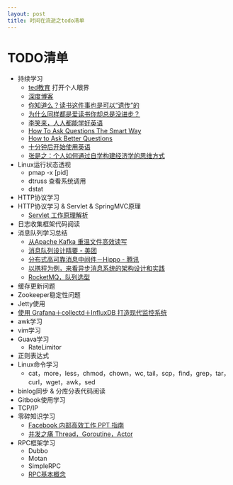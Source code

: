 ```yaml
---
layout: post
title: 时间在流逝之todo清单
---
```


# TODO清单

* 持续学习
	- [ted教育](http://ed.ted.com/) 打开个人眼界
	- [深度博客](http://www.geekonomics10000.com/about)
	- [你知道么？读书这件事也是可以“遗传”的](http://mp.weixin.qq.com/s?__biz=MzAwMDgyMTA3Mg==&mid=2650055816&idx=1&sn=8e19d40084e102a8a9743541ffa21504#rd)
	- [为什么同样都是爱读书你却总是没进步？](http://mp.weixin.qq.com/s?__biz=MzAxNzI4MTMwMw==&mid=2651629760&idx=1&sn=aeb63cdc3cfb261389ac750f58086606&scene=0#wechat_redirect)
	- [李笑来，人人都能学好英语](http://zhibimo.com/read/xiaolai/everyone-can-use-english/index.html)
	- [How To Ask Questions The Smart Way](http://www.catb.org/esr/faqs/smart-questions.html)
	- [How to Ask Better Questions](https://hbr.org/2009/05/real-leaders-ask.html)
	- [十分钟后开始使用英语](http://xiaolai.li/2016/06/11/makecs-appendix01/)
	- [张是之：个人如何通过自学构建经济学的思维方式](http://mp.weixin.qq.com/s?__biz=MzAxNzI4MTMwMw==&mid=2651630017&idx=1&sn=f8cd62f10f8fa04417d25754731a7b19#rd)
* Linux运行状态透视
	- pmap -x [pid]
	- dtruss 查看系统调用
	- dstat
* HTTP协议学习
* HTTP协议学习 & Servlet & SpringMVC原理
	- [Servlet 工作原理解析](http://www.ibm.com/developerworks/cn/java/j-lo-servlet/index.html)
* 日志收集框架代码阅读
* 消息队列学习总结
	- [从Apache Kafka 重温文件高效读写](http://calvin1978.blogcn.com/articles/kafkaio.html)
	- [消息队列设计精要 - 美团](http://tech.meituan.com/mq-design.html)
	- [分布式高可靠消息中间件－Hippo - 腾讯](http://data.qq.com/article?id=2670)
	- [以携程为例，来看异步消息系统的架构设计和实践](http://mp.weixin.qq.com/s?__biz=MzA5Nzc4OTA1Mw==&mid=409707580&idx=1&sn=1e19c67918411790e8433308a93c2214#rd)
	- [RocketMQ，队列选型](http://www.zmannotes.com/index.php/2016/01/17/rocketmq/)
* 缓存更新问题
* Zookeeper稳定性问题
* Jetty使用
* [使用 Grafana＋collectd＋InfluxDB 打造现代监控系统](http://www.vpsee.com/2015/03/a-modern-monitoring-system-built-with-grafana-collected-influxdb/)
* awk学习
* vim学习
* Guava学习
	- RateLimitor
* 正则表达式
* Linux命令学习
	- cat，more，less，chmod，chown，wc, tail，scp，find，grep，tar，curl，wget，awk，sed
* binlog同步 & 分库分表代码阅读
* Gitbook使用学习
* TCP/IP
* 零碎知识学习
	- [Facebook 内部高效工作 PPT 指南](http://www.oschina.net/news/65549/facebook-inner-ppt)
	- [并发之痛 Thread，Goroutine，Actor](http://weibo.com/ttarticle/p/show?id=2309403948698710187414)
* RPC框架学习
	- Dubbo
	- Motan
	- SimpleRPC
	- [RPC基本概念](http://www.zmannotes.com/index.php/2015/10/22/rpc/)
